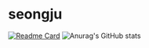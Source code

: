 # seongju


[![Readme Card](https://github-readme-stats.vercel.app/api/pin/?username=pengisblue&repo=AlgorithmStudy)](https://github.com/pengisblue/AlgorithmStudy)
![Anurag's GitHub stats](https://github-readme-stats.vercel.app/api?username=anuraghazra&show_icons=true&theme=holi)

